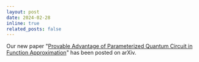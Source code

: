 ```yaml
---
layout: post
date: 2024-02-28
inline: true
related_posts: false
---
```


Our new paper "[Provable Advantage of Parameterized Quantum Circuit in Function Approximation](http://arxiv.org/abs/2310.07528)" has been posted on arXiv.
